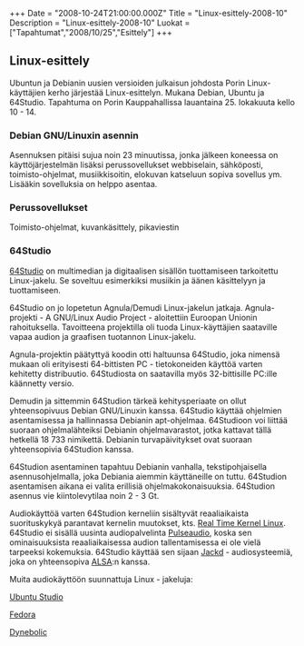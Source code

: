 +++
Date = "2008-10-24T21:00:00.000Z"
Title = "Linux-esittely-2008-10"
Description = "Linux-esittely-2008-10"
Luokat = ["Tapahtumat","2008/10/25","Esittely"]
+++

Linux-esittely
--------------

Ubuntun ja Debianin uusien versioiden julkaisun johdosta Porin
Linux-käyttäjien kerho järjestää Linux-esittelyn. Mukana Debian, Ubuntu
ja 64Studio. Tapahtuma on Porin Kauppahallissa lauantaina 25. lokakuuta
kello 10 - 14.

### Debian GNU/Linuxin asennin

Asennuksen pitäisi sujua noin 23 minuutissa, jonka jälkeen koneessa on
käyttöjärjestelmän lisäksi perussovellukset webbiselain, sähköposti,
toimisto-ohjelmat, musiikkisoitin, elokuvan katseluun sopiva sovellus
ym. Lisääkin sovelluksia on helppo asentaa.

### Perussovellukset

Toimisto-ohjelmat, kuvankäsittely, pikaviestin

### 64Studio

[64Studio](http://64studio.com/) on multimedian ja digitaalisen sisällön
tuottamiseen tarkoitettu Linux-jakelu. Se soveltuu esimerkiksi musiikin
ja äänen käsittelyyn ja tuottamiseen.

64Studio on jo lopetetun Agnula/Demudi Linux-jakelun jatkaja.
Agnula-projekti - A GNU/Linux Audio Project - aloitettiin Euroopan
Unionin rahoituksella. Tavoitteena projektilla oli tuoda
Linux-käyttäjien saataville vapaa audion ja graafisen tuotannon
Linux-jakelu.

Agnula-projektin päätyttyä koodin otti haltuunsa 64Studio, joka nimensä
mukaan oli erityisesti 64-bittisten PC - tietokoneiden käyttöä varten
kehitetty distribuutio. 64Studiosta on saatavilla myös 32-bittisille
PC:ille käännetty versio.

Demudin ja sittemmin 64Studion tärkeä kehitysperiaate on ollut
yhteensopivuus Debian GNU/Linuxin kanssa. 64Studio käyttää ohjelmien
asentamisessa ja hallinnassa Debianin apt-ohjelmaa. 64Studioon voi
liittää suoraan ohjelmalähteiksi Debianin ohjelmavarastot, jotka
kattavat tällä hetkellä 18 733 nimikettä. Debianin turvapäivitykset ovat
suoraan yhteensopivia 64Studion kanssa.

64Studion asentaminen tapahtuu Debianin vanhalla, tekstipohjaisella
asennusohjelmalla, joka Debiania aiemmin käyttäneille on tuttu.
64Studion asentamisen aikana ei valita erillisiä ohjelmakokonaisuuksia.
64Studion asennus vie kiintolevytilaa noin 2 - 3 Gt.

Audiokäyttöä varten 64Studion kerneliin sisältyvät reaaliaikaista
suorituskykyä parantavat kernelin muutokset, kts. [Real Time Kernel
Linux](http://rt.wiki.kernel.org/index.php/Frequently_Asked_Questions).
64Studio ei sisällä uusinta audiopalvelinta
[Pulseaudio](http://www.pulseaudio.org/), koska sen ominaisuuksista
reaaliaikaisessa audion tallentamisessa ei ole vielä tarpeeksi
kokemuksia. 64Studio käyttää sen sijaan [Jackd](http://jackaudio.org/) -
audiosysteemiä, joka on yhteensopiva
[ALSA](http://www.alsa-project.org/main/index.php/Main_Page):n kanssa.

Muita audiokäyttöön suunnattuja Linux - jakeluja:

[Ubuntu Studio](http://ubuntustudio.org/)

[Fedora](http://ccrma.stanford.edu/planetccrma/software/)

[Dynebolic](http://dynebolic.org/)


